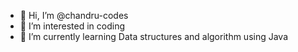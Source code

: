 - 👋 Hi, I’m @chandru-codes
- 👀 I’m interested in coding
- 🌱 I’m currently learning Data structures and algorithm using Java
